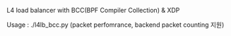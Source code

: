 L4 load balancer with BCC(BPF Compiler Collection) & XDP

Usage : ./l4lb_bcc.py (packet perfomrance, backend packet counting 지원)
